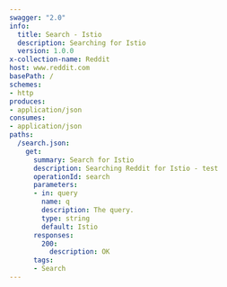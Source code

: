 ```yaml
---
swagger: "2.0"
info:
  title: Search - Istio
  description: Searching for Istio
  version: 1.0.0
x-collection-name: Reddit
host: www.reddit.com
basePath: /
schemes:
- http
produces:
- application/json
consumes:
- application/json
paths:
  /search.json:
    get:
      summary: Search for Istio
      description: Searching Reddit for Istio - test
      operationId: search
      parameters:
      - in: query
        name: q
        description: The query.
        type: string
        default: Istio
      responses:
        200:
          description: OK
      tags:
      - Search
---
```

